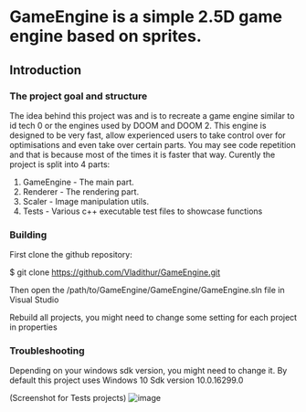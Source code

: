 # GameEngine is a simple 2.5D game engine based on sprites.
## Introduction
### The project goal and structure
The idea behind this project was and is to recreate a game engine similar to id tech 0 or the engines used by DOOM and DOOM 2. This engine is designed to be very fast, allow experienced users to take control over for optimisations and even take over certain parts. You may see code repetition and that is because most of the times it is faster that way.
Curently the project is split into 4 parts:
1. GameEngine - The main part.
2. Renderer - The rendering part.
3. Scaler - Image manipulation utils.
4. Tests - Various c++ executable test files to showcase functions

### Building
First clone the github repository:

$ git clone https://github.com/Vladithur/GameEngine.git

Then open the /path/to/GameEngine/GameEngine/GameEngine.sln file in Visual Studio

Rebuild all projects, you might need to change some setting for each project in properties

### Troubleshooting

Depending on your windows sdk version, you might need to change it. By default this project uses Windows 10 Sdk version 10.0.16299.0

(Screenshot for Tests projects) ![image](https://user-images.githubusercontent.com/29858044/42924226-d96a9e3a-8b31-11e8-8670-3b8262c2aa52.png)
